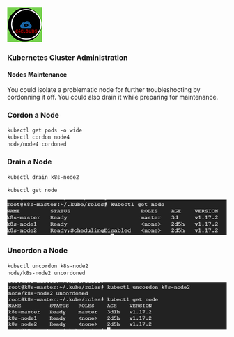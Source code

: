 <img src="../images/c4logo.png">

### Kubernetes Cluster Administration

#### Nodes Maintenance
You could isolate a problematic node for further troubleshooting by cordonning it off. You could also drain it while preparing for maintenance.

### Cordon a Node
```
kubectl get pods -o wide
kubectl cordon node4
node/node4 cordoned
```

### Drain a Node
```
kubectl drain k8s-node2
```
```
kubectl get node
```
<img src="../images/cordon-node.PNG">

### Uncordon a Node
```
kubectl uncordon k8s-node2
node/k8s-node2 uncordoned
```

<img src="../images/uncordon.PNG">

